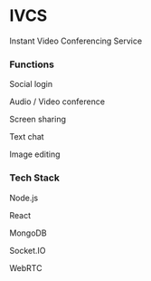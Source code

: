 # IVCS
Instant Video Conferencing Service

### Functions 

Social login

Audio / Video conference

Screen sharing

Text chat

Image editing

### Tech Stack 

Node.js 

React 

MongoDB 

Socket.IO 

WebRTC 
